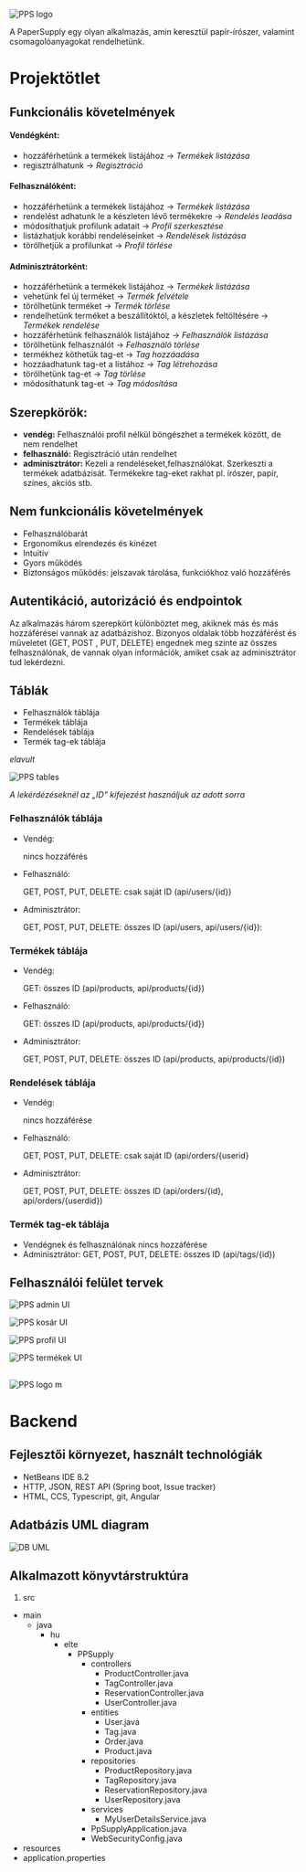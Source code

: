 ![PPS logo](/images/logo-text-black-mini.png)

A PaperSupply egy olyan alkalmazás, amin keresztül papír-írószer, valamint csomagolóanyagokat rendelhetünk.

# Projektötlet

## Funkcionális követelmények

#### Vendégként:
- hozzáférhetünk a termékek listájához → *Termékek* *listázása*
- regisztrálhatunk → *Regisztráció*

#### Felhasználóként:
- hozzáférhetünk a termékek listájához → *Termékek* *listázása*
- rendelést adhatunk le a készleten lévő termékekre → *Rendelés* *leadása*
- módosíthatjuk profilunk adatait → *Profil* *szerkesztése*
- listázhatjuk korábbi rendeléseinket → *Rendelések* *listázása*
- törölhetjük a profilunkat → *Profil* *törlése*

#### Adminisztrátorként:
- hozzáférhetünk a termékek listájához → *Termékek* *listázása*
- vehetünk fel új terméket → *Termék* *felvétele*
- törölhetünk terméket → *Termék* *törlése*
- rendelhetünk terméket a beszállítóktól, a készletek feltöltésére →  *Termékek* *rendelése*
- hozzáférhetünk felhasználók listájához → *Felhasználók* *listázása*
- törölhetünk felhasználót → *Felhasználó* *törlése*
- termékhez köthetük tag-et → *Tag* *hozzáadása*
- hozzáadhatunk tag-et a listához → *Tag* *létrehozása*
- törölhetünk tag-et → *Tag* *törlése*
- módosíthatunk tag-et → *Tag* *módosítása*

## Szerepkörök:
- **vendég:** Felhasználói profil nélkül böngészhet a termékek között, de nem rendelhet
- **felhasználó:** Regisztráció után rendelhet
- **adminisztrátor:** Kezeli a rendeléseket,felhasználókat. Szerkeszti a termékek adatbázisát. Termékekre tag-eket rakhat pl. írószer, papír, színes, akciós stb.

## Nem funkcionális követelmények
- Felhasználóbarát
- Ergonomikus elrendezés és kinézet
- Intuitív
- Gyors működés
- Biztonságos működés: jelszavak tárolása, funkciókhoz való hozzáférés

## Autentikáció, autorizáció és endpointok
Az alkalmazás három szerepkört különböztet meg, akiknek más és más hozzáférései vannak az adatbázishoz. Bizonyos oldalak több hozzáférést és műveletet (GET, POST , PUT, DELETE) engednek meg szinte az összes felhasználónak, de vannak olyan információk, amiket csak az adminisztrátor tud lekérdezni.

## Táblák
-	Felhasználók táblája
-	Termékek táblája
-	Rendelések táblája
-	Termék tag-ek táblája

*elavult*

![PPS tables](/images/tables.png)

*A lekérdézéseknél az „ID” kifejezést használjuk az adott sorra*

### Felhasználók táblája
- 	Vendég: 

	nincs hozzáférés
-	Felhasználó: 

	GET, POST, PUT, DELETE: csak saját ID (api/users/{id}) 
-	Adminisztrátor:	

	GET, POST, PUT, DELETE: összes ID (api/users, api/users/{id}): 

### Termékek táblája
-	Vendég: 

	GET: összes ID (api/products, api/products/{id})
-	Felhasználó:

	GET: összes ID (api/products, api/products/{id})
-	Adminisztrátor:

	GET, POST, PUT, DELETE:  összes ID (api/products, api/products/{id})

### Rendelések táblája
-	Vendég: 

	nincs hozzáférése
-	Felhasználó:

	GET, POST, PUT, DELETE: csak saját ID (api/orders/{userid}
-	Adminisztrátor:	

	GET, POST, PUT, DELETE:  összes ID (api/orders/{id},  api/orders/{userdid})

### Termék tag-ek táblája
-	Vendégnek és felhasználónak nincs hozzáférése
-	Adminisztrátor:	GET, POST, PUT, DELETE:  összes ID (api/tags/{id})

## Felhasználói felület tervek
![PPS admin UI](/images/admin.png)

![PPS kosár UI](/images/kosar.png)

![PPS profil UI](/images/profil.png)

![PPS termékek UI](/images/termekek.png)
##

![PPS logo m](/images/logo-mini.png)

# Backend

## Fejlesztői környezet, használt technológiák
- NetBeans IDE 8.2
- HTTP, JSON, REST API (Spring boot, Issue tracker)
- HTML, CCS, Typescript, git, Angular

## Adatbázis UML diagram
![DB UML](/images/db_uml.PNG)

## Alkalmazott könyvtárstruktúra
1. src
- main
	- java
		- hu
			- elte
				- PPSupply
					- controllers
						- ProductController.java
						- TagController.java
						- ReservationController.java
						- UserController.java
					- entities
						- User.java
						- Tag.java
						- Order.java
						- Product.java
					- repositories
						- ProductRepository.java
						- TagRepository.java
						- ReservationRepository.java
						- UserRepository.java
					- services
						- MyUserDetailsService.java
					- PpSupplyApplication.java
					- WebSecurityConfig.java
- resources
- application.properties

